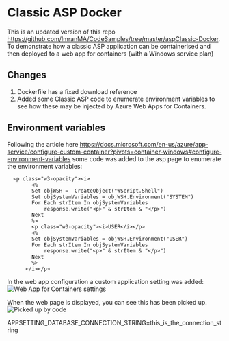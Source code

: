 # Classic ASP Docker

This is an updated version of this repo https://github.com/ImranMA/CodeSamples/tree/master/aspClassic-Docker. To demonstrate how a classic ASP application can be containerised and then deployed to a web app for containers (with a Windows service plan)


## Changes
1. Dockerfile has a fixed download reference
2. Added some Classic ASP code to enumerate environment variables to see how these may be injected by Azure Web Apps for Containers.

## Environment variables
Following the article here https://docs.microsoft.com/en-us/azure/app-service/configure-custom-container?pivots=container-windows#configure-environment-variables some code was added to the asp page to enumerate the environment variables:

```
  <p class="w3-opacity"><i>
        <%
        Set objWSH =  CreateObject("WScript.Shell")
        Set objSystemVariables = objWSH.Environment("SYSTEM")
        For Each strItem In objSystemVariables
            response.write("<p>" & strItem & "</p>")
        Next
        %>
        <p class="w3-opacity"><i>USER</i></p>
        <%
        Set objSystemVariables = objWSH.Environment("USER")
        For Each strItem In objSystemVariables
            response.write("<p>" & strItem & "</p>")
        Next
        %>
      </i></p>
```

In the web app configuration a custom application setting was added:
![Web App for Containers settings](https://github.com/jometzg/classicaspdocker/blob/master/appsettings.png)

When the web page is displayed, you can see this has been picked up.
![Picked up by code](https://github.com/jometzg/classicaspdocker/blob/master/onpage.png)

APPSETTING_DATABASE_CONNECTION_STRING=this_is_the_connection_string

